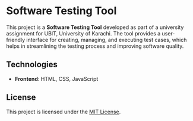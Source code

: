 <h1>Software Testing Tool</h1>
<p>This project is a <strong>Software Testing Tool</strong> developed as part of a university assignment for UBIT, University of Karachi. The tool provides a user-friendly interface for creating, managing, and executing test cases, which helps in streamlining the testing process and improving software quality.</p>

<h2>Technologies</h2>
<ul>
    <li><strong>Frontend</strong>: HTML, CSS, JavaScript</li>
</ul>

<h2>License</h2>
<p>This project is licensed under the <a href="LICENSE">MIT License</a>.</p>

</body>
</html>
